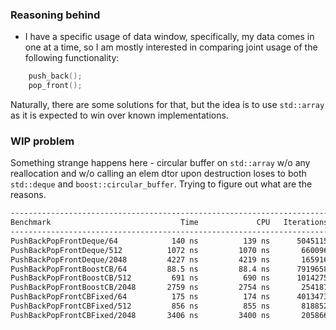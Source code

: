 ### Reasoning behind
- I have a specific usage of data window, specifically, my data comes in one at a time, so I am mostly interested in comparing joint usage of the following functionality:
```cpp 
    push_back();
    pop_front();
```
Naturally, there are some solutions for that, but the idea is to use `std::array` as it is expected to win over known implementations.  

### WIP problem
Something strange happens here - circular buffer on `std::array` w/o any reallocation and w/o calling an elem dtor upon destruction loses to both `std::deque` and `boost::circular_buffer`. Trying to figure out what are the reasons.
```bash
-----------------------------------------------------------------------
Benchmark                             Time             CPU   Iterations
-----------------------------------------------------------------------
PushBackPopFrontDeque/64            140 ns          139 ns      5045115
PushBackPopFrontDeque/512          1072 ns         1070 ns       660096
PushBackPopFrontDeque/2048         4227 ns         4219 ns       165916
PushBackPopFrontBoostCB/64         88.5 ns         88.4 ns      7919658
PushBackPopFrontBoostCB/512         691 ns          690 ns      1014275
PushBackPopFrontBoostCB/2048       2759 ns         2754 ns       254187
PushBackPopFrontCBFixed/64          175 ns          174 ns      4013473
PushBackPopFrontCBFixed/512         856 ns          855 ns       818852
PushBackPopFrontCBFixed/2048       3406 ns         3400 ns       205866

```